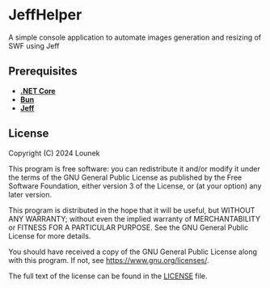 # JeffHelper
A simple console application to automate images generation and resizing of SWF using Jeff

## Prerequisites

- **[.NET Core](https://dotnet.microsoft.com/download)**
- **[Bun](https://github.com/oven-sh/bun)**
- **[Jeff](https://github.com/Lounek09/Jeff)**

## License

Copyright (C) 2024 Lounek


This program is free software: you can redistribute it and/or modify
it under the terms of the GNU General Public License as published by
the Free Software Foundation, either version 3 of the License, or
(at your option) any later version.

This program is distributed in the hope that it will be useful,
but WITHOUT ANY WARRANTY; without even the implied warranty of
MERCHANTABILITY or FITNESS FOR A PARTICULAR PURPOSE. See the
GNU General Public License for more details.

You should have received a copy of the GNU General Public License
along with this program. If not, see <https://www.gnu.org/licenses/>.

The full text of the license can be found in the [LICENSE](LICENSE) file.
